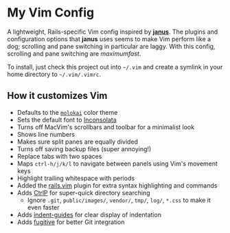 # My Vim Config
A lightweight, Rails-specific Vim config inspired by [**janus**](https://github.com/carlhuda/janus). The plugins and configuration options that **janus** uses seems to make Vim perform like a dog; scrolling and pane switching in particular are laggy. With this config, scrolling and pane switching are *maximumfast*.

To install, just check this project out into `~/.vim` and create a symlink in your home directory to `~/.vim/.vimrc`.

## How it customizes Vim
* Defaults to the [`molokai`](http://www.vim.org/scripts/script.php?script_id=2340) color theme
* Sets the default font to [Inconsolata](http://levien.com/type/myfonts/inconsolata.html)
* Turns off MacVim's scrollbars and toolbar for a minimalist look
* Shows line numbers
* Makes sure split panes are equally divided
* Turns off saving backup files (super annoying!)
* Replace tabs with two spaces
* Maps `ctrl-h/j/k/l` to navigate between panels using Vim's movement keys
* Highlight trailing whitespace with periods
* Added the [rails.vim](https://github.com/tpope/vim-rails) plugin for extra syntax highlighting and commands
* Adds [CtrlP](https://github.com/kien/ctrlp.vim) for super-quick directory searching
  * Ignore `.git`, `public/images/`, `vendor/`, `tmp/`, `log/`, `*.css` to make it even
    faster
* Adds [indent-guides](https://github.com/nathanaelkane/vim-indent-guides) for clear display of indentation
* Adds [fugitive](https://github.com/tpope/vim-fugitive) for better Git integration
